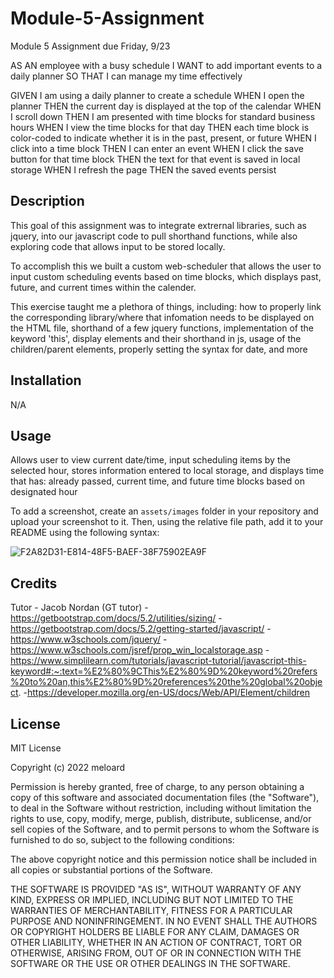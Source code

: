 # Module-5-Assignment
Module 5 Assignment due Friday, 9/23

AS AN employee with a busy schedule
I WANT to add important events to a daily planner
SO THAT I can manage my time effectively

GIVEN I am using a daily planner to create a schedule
WHEN I open the planner
THEN the current day is displayed at the top of the calendar
WHEN I scroll down
THEN I am presented with time blocks for standard business hours
WHEN I view the time blocks for that day
THEN each time block is color-coded to indicate whether it is in the past, present, or future
WHEN I click into a time block
THEN I can enter an event
WHEN I click the save button for that time block
THEN the text for that event is saved in local storage
WHEN I refresh the page
THEN the saved events persist


## Description

This goal of this assignment was to integrate extrernal libraries, such as jquery, into our javascript code to pull shorthand functions, while also exploring code that allows input to be stored locally. 

To accomplish this we built a custom web-scheduler that allows the user to input custom scheduling events based on time blocks, which displays past, future, and current times within the calender. 

This exercise taught me a plethora of things, including: how to properly link the corresponding library/where that infomation needs to be displayed on the HTML file, shorthand of a few jquery functions, implementation of the keyword 'this', display elements and their shorthand in js, usage of the children/parent elements, properly setting the syntax for date, and more


## Installation

N/A

## Usage

Allows user to view current date/time, input scheduling items by the selected hour, stores information entered to local storage, and displays time that has: already passed, current time, and future time blocks based on designated hour

To add a screenshot, create an `assets/images` folder in your repository and upload your screenshot to it. Then, using the relative file path, add it to your README using the following syntax:

![F2A82D31-E814-48F5-BAEF-38F75902EA9F](https://user-images.githubusercontent.com/112831268/192880969-125109fa-453f-42db-97c2-a950aae3c8da.jpeg)


## Credits

Tutor - Jacob Nordan (GT tutor)
-https://getbootstrap.com/docs/5.2/utilities/sizing/
-https://getbootstrap.com/docs/5.2/getting-started/javascript/
-https://www.w3schools.com/jquery/
-https://www.w3schools.com/jsref/prop_win_localstorage.asp
-https://www.simplilearn.com/tutorials/javascript-tutorial/javascript-this-keyword#:~:text=%E2%80%9CThis%E2%80%9D%20keyword%20refers%20to%20an,this%E2%80%9D%20references%20the%20global%20object.
-https://developer.mozilla.org/en-US/docs/Web/API/Element/children

## License

MIT License

Copyright (c) 2022 meloard

Permission is hereby granted, free of charge, to any person obtaining a copy
of this software and associated documentation files (the "Software"), to deal
in the Software without restriction, including without limitation the rights
to use, copy, modify, merge, publish, distribute, sublicense, and/or sell
copies of the Software, and to permit persons to whom the Software is
furnished to do so, subject to the following conditions:

The above copyright notice and this permission notice shall be included in all
copies or substantial portions of the Software.

THE SOFTWARE IS PROVIDED "AS IS", WITHOUT WARRANTY OF ANY KIND, EXPRESS OR
IMPLIED, INCLUDING BUT NOT LIMITED TO THE WARRANTIES OF MERCHANTABILITY,
FITNESS FOR A PARTICULAR PURPOSE AND NONINFRINGEMENT. IN NO EVENT SHALL THE
AUTHORS OR COPYRIGHT HOLDERS BE LIABLE FOR ANY CLAIM, DAMAGES OR OTHER
LIABILITY, WHETHER IN AN ACTION OF CONTRACT, TORT OR OTHERWISE, ARISING FROM,
OUT OF OR IN CONNECTION WITH THE SOFTWARE OR THE USE OR OTHER DEALINGS IN THE
SOFTWARE.


